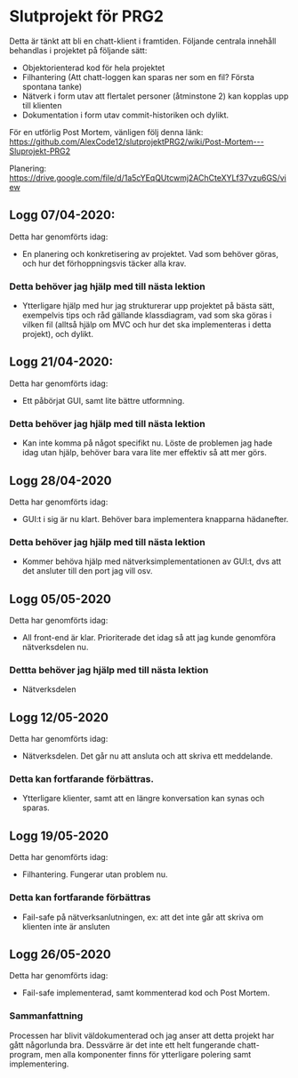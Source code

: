 # Slutprojekt för PRG2

Detta är tänkt att bli en chatt-klient i framtiden. Följande centrala innehåll behandlas i projektet på följande sätt:

* Objektorienterad kod för hela projektet
* Filhantering (Att chatt-loggen kan sparas ner som en fil? Första spontana tanke)
* Nätverk i form utav att flertalet personer (åtminstone 2) kan kopplas upp till klienten
* Dokumentation i form utav commit-historiken och dylikt.

För en utförlig Post Mortem, vänligen följ denna länk:
https://github.com/AlexCode12/slutprojektPRG2/wiki/Post-Mortem---Sluprojekt-PRG2

Planering:
https://drive.google.com/file/d/1a5cYEqQUtcwmj2AChCteXYLf37vzu6GS/view

## Logg 07/04-2020:

Detta har genomförts idag:

* En planering och konkretisering av projektet. Vad som behöver göras, och hur det förhoppningsvis täcker alla krav.

### Detta behöver jag hjälp med till nästa lektion

* Ytterligare hjälp med hur jag strukturerar upp projektet på bästa sätt, exempelvis tips och råd gällande klassdiagram, vad som ska göras i vilken fil (alltså hjälp om MVC och hur det ska implementeras i detta projekt), och dylikt. 

## Logg 21/04-2020:

Detta har genomförts idag:

* Ett påbörjat GUI, samt lite bättre utformning.

### Detta behöver jag hjälp med till nästa lektion

* Kan inte komma på något specifikt nu. Löste de problemen jag hade idag utan hjälp, behöver bara vara lite mer effektiv så att mer görs. 

## Logg 28/04-2020

Detta har genomförts idag:

* GUI:t i sig är nu klart. Behöver bara implementera knapparna hädanefter.

### Detta behöver jag hjälp med till nästa lektion

* Kommer behöva hjälp med nätverksimplementationen av GUI:t, dvs att det ansluter till den port jag vill osv. 

## Logg 05/05-2020

Detta har genomförts idag:

* All front-end är klar. Prioriterade det idag så att jag kunde genomföra nätverksdelen nu.

### Dettta behöver jag hjälp med till nästa lektion

* Nätverksdelen

## Logg 12/05-2020

Detta har genomförts idag:

* Nätverksdelen. Det går nu att ansluta och att skriva ett meddelande.

### Detta kan fortfarande förbättras.

* Ytterligare klienter, samt att en längre konversation kan synas och sparas.

## Logg 19/05-2020

Detta har genomförts idag: 

* Filhantering. Fungerar utan problem nu.

### Detta kan fortfarande förbättras

* Fail-safe på nätverksanlutningen, ex: att det inte går att skriva om klienten inte är ansluten

## Logg 26/05-2020

Detta har genomförts idag:

* Fail-safe implementerad, samt kommenterad kod och Post Mortem.

### Sammanfattning

Processen har blivit väldokumenterad och jag anser att detta projekt har gått någorlunda bra. Dessvärre är det inte ett helt fungerande chatt-program, men alla komponenter finns för ytterligare polering samt implementering.
